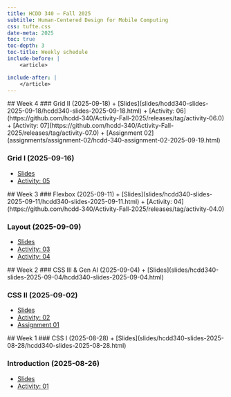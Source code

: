 ```yaml
---
title: HCDD 340 — Fall 2025
subtitle: Human-Centered Design for Mobile Computing
css: tufte.css
date-meta: 2025
toc: true
toc-depth: 3
toc-title: Weekly schedule
include-before: |
    <article>

include-after: |
    </article>
---
```


<section>
## Week 4
### Grid II (2025-09-18)
+ [Slides](slides/hcdd340-slides-2025-09-18/hcdd340-slides-2025-09-18.html)
+ [Activity: 06](https://github.com/hcdd-340/Activity-Fall-2025/releases/tag/activity-06.0)
+ [Activity: 07](https://github.com/hcdd-340/Activity-Fall-2025/releases/tag/activity-07.0)
+ [Assignment 02](assignments/assignment-02/hcdd-340-assignment-02-2025-09-19.html)

### Grid I (2025-09-16)
+ [Slides](slides/hcdd340-slides-2025-09-16/hcdd340-slides-2025-09-16.html)
+ [Activity: 05](https://github.com/hcdd-340/Activity-Fall-2025/releases/tag/activity-05.0)

</section>
<section>
## Week 3
### Flexbox (2025-09-11)
+ [Slides](slides/hcdd340-slides-2025-09-11/hcdd340-slides-2025-09-11.html)
+ [Activity: 04](https://github.com/hcdd-340/Activity-Fall-2025/releases/tag/activity-04.0)

### Layout (2025-09-09)
+ [Slides](slides/hcdd340-slides-2025-09-09/hcdd340-slides-2025-09-09.html)
+ [Activity: 03](https://github.com/hcdd-340/Activity-Fall-2025/releases/tag/activity-03.0)
+ [Activity: 04](https://github.com/hcdd-340/Activity-Fall-2025/releases/tag/activity-04.0)
</section>

<section>
## Week 2
### CSS III & Gen AI (2025-09-04)
+ [Slides](slides/hcdd340-slides-2025-09-04/hcdd340-slides-2025-09-04.html)

### CSS II  (2025-09-02)
+ [Slides](slides/hcdd340-slides-2025-09-02/hcdd340-slides-2025-09-02.html)
+ [Activity: 02](https://github.com/hcdd-340/Activity-Fall-2025/releases/tag/activity-02.0)
+ [Assignment 01](./assignments/assignment-01/hcdd-340-assignment-01-2025-09-02.html)
</section>

<section>
## Week 1
### CSS I (2025-08-28)
+ [Slides](slides/hcdd340-slides-2025-08-28/hcdd340-slides-2025-08-28.html)


### Introduction (2025-08-26)
+ [Slides](slides/hcdd340-slides-2025-08-26/hcdd340-slides-2025-08-26.html)
+ [Activity: 01](https://github.com/hcdd-340/Activity-Fall-2025/releases/tag/activity-01.0)

</section>
